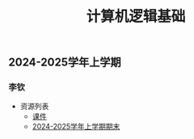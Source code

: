 ﻿---
title: 计算机逻辑基础
description: "课程代码: SE3442"
---
## 2024-2025学年上学期

### 李钦

- 资源列表
  - [课件](https://drive.vanillaaaa.org/d/SharedCourses/%E8%BD%AF%E4%BB%B6%E5%B7%A5%E7%A8%8B%E5%AD%A6%E9%99%A2/%E8%AE%A1%E7%AE%97%E6%9C%BA%E9%80%BB%E8%BE%91%E5%9F%BA%E7%A1%80/%E8%AE%A1%E7%AE%97%E6%9C%BA%E9%80%BB%E8%BE%91%E5%9F%BA%E7%A1%80_%E8%BD%AF%E4%BB%B6%E5%B7%A5%E7%A8%8B%E5%AD%A6%E9%99%A2_2024Fall_%E8%AF%BE%E4%BB%B6.zip?sign=e_KyQ6N5IvRHDtidWhLSccXDqhy4yGVST-cxYX-xZZs=:0)
  - [2024-2025学年上学期期末](./2024-2025学年上学期期末)
